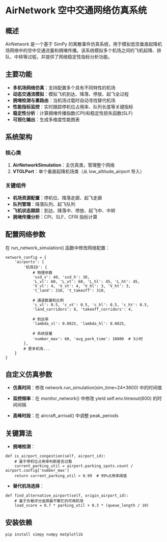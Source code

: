 # AirNetwork 空中交通网络仿真系统

## 概述

AirNetwork 是一个基于 SimPy 的离散事件仿真系统，用于模拟低空垂直起降机场网络中的空中交通流量和拥堵传播。该系统模拟多个机场之间的飞机起降、排队、中转等过程，并提供了网络稳定性指标分析功能。

## 主要功能

- **多机场网络仿真**：支持配置多个具有不同特性的机场
- **动态交通流模拟**：模拟飞机到达、降落、停放、起飞全过程
- **拥堵检测与重路由**：当机场过载时自动寻找替代机场
- **性能指标监控**：实时跟踪停机位占用率、队列长度等关键指标
- **稳定性分析**：计算拥堵传播指数(CPI)和稳定性损失函数(SLF)
- **可视化输出**：生成多维度性能图表

## 系统架构

### 核心类

1. **AirNetworkSimulation**：主仿真类，管理整个网络
2. **VTOLPort**：单个垂直起降机场类（从 low_altitude_airport 导入）

### 关键组件

- **机场资源配置**：停机位、降落走廊、起飞走廊
- **队列管理**：降落队列、起飞队列
- **飞机状态跟踪**：到达、降落中、停放、起飞中、中转
- **拥堵传播分析**：CPI、SLF、CFRI 指标计算

## 配置网络参数
在 run_network_simulation() 函数中修改网络配置：
```
network_config = {
    'airports': {
        '机场ID': {
            # 物理参数
            'ssd_v': 40, 'ssd_h': 30,
            'L_vl': 60, 'L_vt': 60, 'L_hl': 45, 'L_ht': 45,
            'V_vl': 4, 'V_vt': 4, 'V_hl': 3, 'V_ht': 3,
            't_land': 310, 't_takeoff': 310,
            
            # 通道数量和比例
            'c_vl': 0.5, 'c_vt': 0.5, 'c_hl': 0.5, 'c_ht': 0.5,
            'land_corridors': 8, 'takeoff_corridors': 4,
            
            # 到达率
            'lambda_vl': 0.0025, 'lambda_hl': 0.0025,
            
            # 系统容量
            'number_max': 60, 'avg_park_time': 10800  # 3小时
        },
        # 更多机场...
    }
}
```

## 自定义仿真参数
- **仿真时间**：修改 network.run_simulation(sim_time=24*3600) 中的时间值

- **监控频率**：在 monitor_network() 中修改 yield self.env.timeout(600) 的时间间隔

- **高峰时段**：在 aircraft_arrival() 中调整 peak_periods

## 关键算法
- **拥堵检测**：
```
def is_airport_congestion(self, airport_id):
    # 基于停机位占用率判断是否过载
    current_parking_util = airport.parking_spots.count / airport.config['number_max']
    return current_parking_util > 0.99  # 99%占用率阈值
```

- **替代机场选择**：
```
def find_alternative_airport(self, origin_airport_id):
    # 基于负载评分选择最不繁忙的可用机场
    load_score = 0.7 * parking_util + 0.3 * (queue_length / 10)
```

## 安装依赖

```bash
pip install simpy numpy matplotlib
